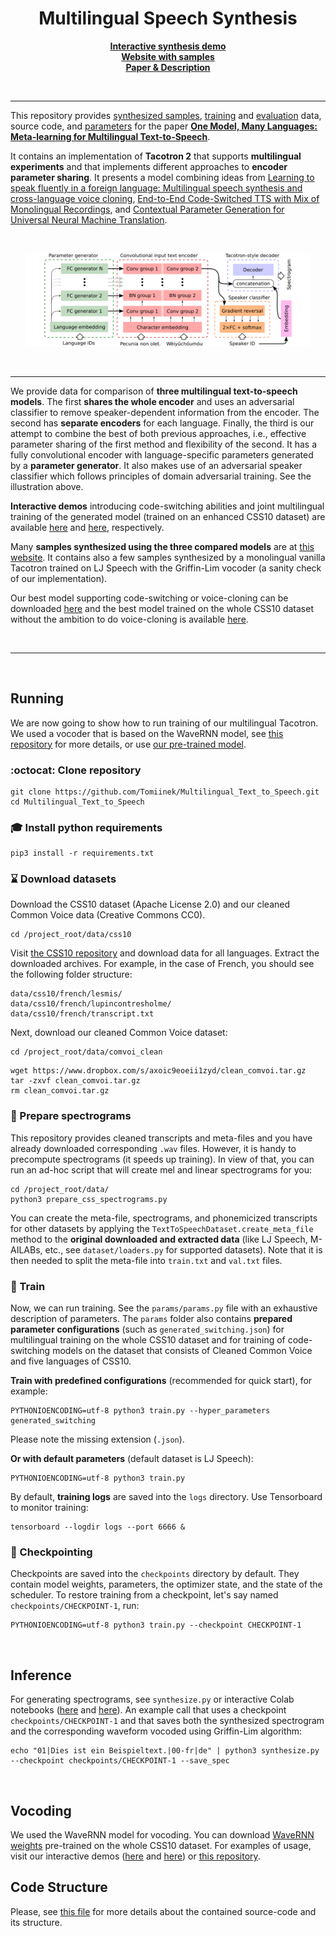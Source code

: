 <h1 align="center">Multilingual Speech Synthesis</h1>

<p align="center">
<a href="https://colab.research.google.com/github/Tomiinek/Multilingual_Text_to_Speech/blob/master/notebooks/code_switching_demo.ipynb"><b>Interactive synthesis demo</b></a><br>
<a href="https://tomiinek.github.io/multilingual_speech_samples/"><b>Website with samples</b></a><br>
<a href="https://arxiv.org/abs/2008.00768"><b>Paper &amp; Description</b></a>
</p>

<p>&nbsp;</p>

_______

This repository provides [synthesized samples](https://tomiinek.github.io/multilingual_speech_samples/), [training](https://github.com/Tomiinek/Multilingual_Text_to_Speech/tree/master/data) and [evaluation](https://github.com/Tomiinek/Multilingual_Text_to_Speech/tree/master/evaluation) data, source code, and [parameters](https://github.com/Tomiinek/Multilingual_Text_to_Speech/tree/master/params) for the paper [**One Model, Many Languages: Meta-learning for Multilingual Text-to-Speech**](https://arxiv.org/abs/2008.00768).

It contains an implementation of **Tacotron 2** that supports **multilingual experiments** and that implements different approaches to **encoder parameter sharing**. It presents a model combining ideas from [Learning to speak fluently in a foreign language: Multilingual speech synthesis and cross-language voice cloning](https://google.github.io/tacotron/publications/multilingual/index.html), [End-to-End Code-Switched TTS with Mix of Monolingual Recordings](https://csttsdemo.github.io/), and [Contextual Parameter Generation for Universal Neural Machine Translation](https://arxiv.org/abs/1808.08493).

<p>&nbsp;</p>


<p align="center">
<img src="_img/generated.png" width="90%">
</p>

<p>&nbsp;</p>


_______

We provide data for comparison of **three multilingual text-to-speech models**. The first **shares the whole encoder** and uses an adversarial classifier to remove speaker-dependent information from the encoder. The second has **separate encoders** for each language. Finally, the third is our attempt to combine the best of both previous approaches, i.e., effective parameter sharing of the first method and flexibility of the second. It has a fully convolutional encoder with language-specific parameters generated by a **parameter generator**. It also makes use of an adversarial speaker classifier which follows principles of domain adversarial training. See the illustration above.

**Interactive demos** introducing code-switching abilities and joint multilingual training of the generated model (trained on an enhanced CSS10 dataset) are available [here](https://colab.research.google.com/github/Tomiinek/Multilingual_Text_to_Speech/blob/master/notebooks/code_switching_demo.ipynb) and [here](https://colab.research.google.com/github/Tomiinek/Multilingual_Text_to_Speech/blob/master/notebooks/multi_training_demo.ipynb), respectively.

Many **samples synthesized using the three compared models** are at [this website](https://tomiinek.github.io/multilingual_speech_samples/). It contains also a few samples synthesized by a monolingual vanilla Tacotron trained on LJ Speech with the Griffin-Lim vocoder (a sanity check of our implementation).

Our best model supporting code-switching or voice-cloning can be downloaded [here](https://github.com/Tomiinek/Multilingual_Text_to_Speech/releases/download/v1.0/generated_switching.pyt) and the best model trained on the whole CSS10 dataset without the ambition to do voice-cloning is available [here](https://github.com/Tomiinek/Multilingual_Text_to_Speech/releases/download/v1.0/generated_training.pyt).

<p>&nbsp;</p>


_______

<p>&nbsp;</p>

## Running

We are now going to show how to run training of our multilingual Tacotron. We used a vocoder that is based on the WaveRNN model, see [this repository](https://github.com/Tomiinek/WaveRNN) for more details, or use [our pre-trained model](#vocoding).

### :octocat: Clone repository 
```
git clone https://github.com/Tomiinek/Multilingual_Text_to_Speech.git
cd Multilingual_Text_to_Speech
```

### :mortar_board: Install python requirements 
```
pip3 install -r requirements.txt 
```

### :hourglass: Download datasets

Download the CSS10 dataset (Apache License 2.0) and our cleaned Common Voice data (Creative Commons CC0).

```
cd /project_root/data/css10
```

Visit [the CSS10 repository](https://github.com/Kyubyong/css10) and download data for all languages.
Extract the downloaded archives. For example, in the case of French, you should see the following folder structure:

```
data/css10/french/lesmis/
data/css10/french/lupincontresholme/
data/css10/french/transcript.txt
```

Next, download our cleaned Common Voice dataset:

```
cd /project_root/data/comvoi_clean
```
```
wget https://www.dropbox.com/s/axoic9eoeii1zyd/clean_comvoi.tar.gz
tar -zxvf clean_comvoi.tar.gz
rm clean_comvoi.tar.gz
```

### :scroll: Prepare spectrograms

This repository provides cleaned transcripts and meta-files and you have already downloaded corresponding `.wav` files. However, it is handy to 
precompute spectrograms (it speeds up training). In view of that, you can run an ad-hoc script that will create mel and linear spectrograms for you:

```
cd /project_root/data/
python3 prepare_css_spectrograms.py
```

You can create the meta-file, spectrograms, and phonemicized transcripts for other datasets by applying the `TextToSpeechDataset.create_meta_file`
method to the **original downloaded and extracted data** (like LJ Speech, M-AILABs, etc., see `dataset/loaders.py` for supported datasets). Note that it is then needed to split the meta-file into `train.txt` and `val.txt` files.

### :bullettrain_front: Train

Now, we can run training. See the `params/params.py` file with an exhaustive description of parameters.
The `params` folder also contains **prepared parameter configurations** (such as `generated_switching.json`) for multilingual training on the whole CSS10 dataset and for training of code-switching models on the dataset that consists of Cleaned Common Voice and five languages of CSS10. 

**Train with predefined configurations** (recommended for quick start), for example:

```
PYTHONIOENCODING=utf-8 python3 train.py --hyper_parameters generated_switching
```

Please note the missing extension (`.json`).


**Or with default parameters** (default dataset is LJ Speech):
```
PYTHONIOENCODING=utf-8 python3 train.py
```

By default, **training logs** are saved into the `logs` directory. Use Tensorboard to monitor training:

```
tensorboard --logdir logs --port 6666 &
```

### :checkered_flag: Checkpointing

Checkpoints are saved into the `checkpoints` directory by default. They contain model weights, parameters, the optimizer state, and the state of the scheduler. To restore training from a checkpoint, let's say named `checkpoints/CHECKPOINT-1`, run:

```
PYTHONIOENCODING=utf-8 python3 train.py --checkpoint CHECKPOINT-1
```
<p>&nbsp;</p>


## Inference

For generating spectrograms, see `synthesize.py` or interactive Colab notebooks ([here](https://colab.research.google.com/github/Tomiinek/Multilingual_Text_to_Speech/blob/master/notebooks/code_switching_demo.ipynb) and [here](https://colab.research.google.com/github/Tomiinek/Multilingual_Text_to_Speech/blob/master/notebooks/multi_training_demo.ipynb)). An example call that uses a checkpoint `checkpoints/CHECKPOINT-1`
and that saves both the synthesized spectrogram and the corresponding waveform vocoded using Griffin-Lim algorithm:

```
echo "01|Dies ist ein Beispieltext.|00-fr|de" | python3 synthesize.py --checkpoint checkpoints/CHECKPOINT-1 --save_spec
```

<p>&nbsp;</p>

## Vocoding

We used the WaveRNN model for vocoding. You can download [WaveRNN weights](https://github.com/Tomiinek/Multilingual_Text_to_Speech/releases/download/v1.0/wavernn_weight.pyt) pre-trained on the whole CSS10 dataset.
For examples of usage, visit our interactive demos ([here](https://colab.research.google.com/github/Tomiinek/Multilingual_Text_to_Speech/blob/master/notebooks/code_switching_demo.ipynb) and [here](https://colab.research.google.com/github/Tomiinek/Multilingual_Text_to_Speech/blob/master/notebooks/multi_training_demo.ipynb)) or [this repository](https://github.com/Tomiinek/WaveRNN).


## Code Structure

Please, see [this file](https://github.com/Tomiinek/Multilingual_Text_to_Speech/blob/master/CODE.md) for more details about the contained source-code and its structure.
